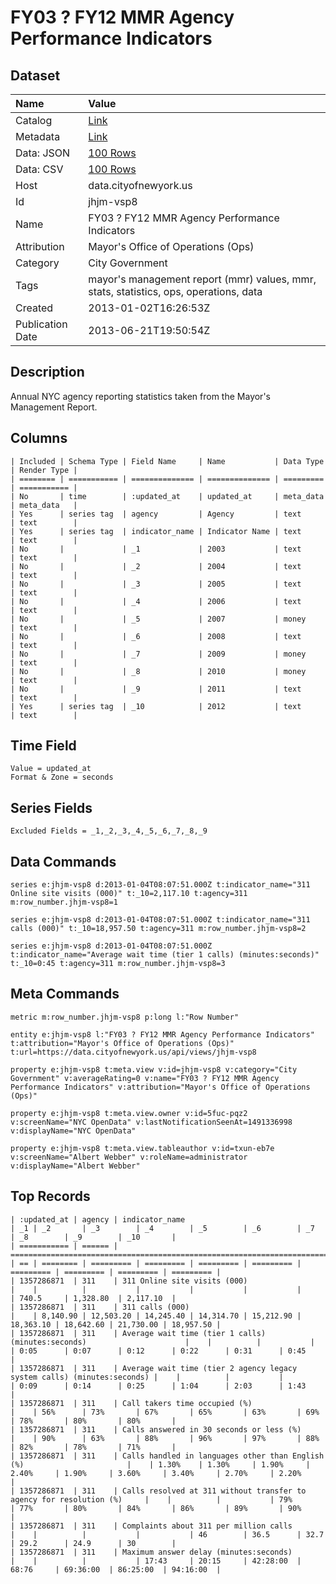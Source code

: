 # FY03 ? FY12 MMR Agency Performance Indicators

## Dataset

| Name | Value |
| :--- | :---- |
| Catalog | [Link](https://catalog.data.gov/dataset/mayors-management-report-mmr-values-2003-to-2012-93d9d) |
| Metadata | [Link](https://data.cityofnewyork.us/api/views/jhjm-vsp8) |
| Data: JSON | [100 Rows](https://data.cityofnewyork.us/api/views/jhjm-vsp8/rows.json?max_rows=100) |
| Data: CSV | [100 Rows](https://data.cityofnewyork.us/api/views/jhjm-vsp8/rows.csv?max_rows=100) |
| Host | data.cityofnewyork.us |
| Id | jhjm-vsp8 |
| Name | FY03 ? FY12 MMR Agency Performance Indicators |
| Attribution | Mayor's Office of Operations (Ops) |
| Category | City Government |
| Tags | mayor's management report (mmr) values, mmr, stats, statistics, ops, operations, data |
| Created | 2013-01-02T16:26:53Z |
| Publication Date | 2013-06-21T19:50:54Z |

## Description

Annual NYC agency reporting statistics taken from the Mayor's Management Report.

## Columns

```ls
| Included | Schema Type | Field Name     | Name           | Data Type | Render Type |
| ======== | =========== | ============== | ============== | ========= | =========== |
| No       | time        | :updated_at    | updated_at     | meta_data | meta_data   |
| Yes      | series tag  | agency         | Agency         | text      | text        |
| Yes      | series tag  | indicator_name | Indicator Name | text      | text        |
| No       |             | _1             | 2003           | text      | text        |
| No       |             | _2             | 2004           | text      | text        |
| No       |             | _3             | 2005           | text      | text        |
| No       |             | _4             | 2006           | text      | text        |
| No       |             | _5             | 2007           | money     | text        |
| No       |             | _6             | 2008           | text      | text        |
| No       |             | _7             | 2009           | money     | text        |
| No       |             | _8             | 2010           | money     | text        |
| No       |             | _9             | 2011           | text      | text        |
| Yes      | series tag  | _10            | 2012           | text      | text        |
```

## Time Field

```ls
Value = updated_at
Format & Zone = seconds
```

## Series Fields

```ls
Excluded Fields = _1,_2,_3,_4,_5,_6,_7,_8,_9
```

## Data Commands

```ls
series e:jhjm-vsp8 d:2013-01-04T08:07:51.000Z t:indicator_name="311 Online site visits (000)" t:_10=2,117.10 t:agency=311 m:row_number.jhjm-vsp8=1

series e:jhjm-vsp8 d:2013-01-04T08:07:51.000Z t:indicator_name="311 calls (000)" t:_10=18,957.50 t:agency=311 m:row_number.jhjm-vsp8=2

series e:jhjm-vsp8 d:2013-01-04T08:07:51.000Z t:indicator_name="Average wait time (tier 1 calls) (minutes:seconds)" t:_10=0:45 t:agency=311 m:row_number.jhjm-vsp8=3
```

## Meta Commands

```ls
metric m:row_number.jhjm-vsp8 p:long l:"Row Number"

entity e:jhjm-vsp8 l:"FY03 ? FY12 MMR Agency Performance Indicators" t:attribution="Mayor's Office of Operations (Ops)" t:url=https://data.cityofnewyork.us/api/views/jhjm-vsp8

property e:jhjm-vsp8 t:meta.view v:id=jhjm-vsp8 v:category="City Government" v:averageRating=0 v:name="FY03 ? FY12 MMR Agency Performance Indicators" v:attribution="Mayor's Office of Operations (Ops)"

property e:jhjm-vsp8 t:meta.view.owner v:id=5fuc-pqz2 v:screenName="NYC OpenData" v:lastNotificationSeenAt=1491336998 v:displayName="NYC OpenData"

property e:jhjm-vsp8 t:meta.view.tableauthor v:id=txun-eb7e v:screenName="Albert Webber" v:roleName=administrator v:displayName="Albert Webber"
```

## Top Records

```ls
| :updated_at | agency | indicator_name                                                          | _1 | _2       | _3        | _4        | _5        | _6        | _7        | _8        | _9        | _10       | 
| =========== | ====== | ======================================================================= | == | ======== | ========= | ========= | ========= | ========= | ========= | ========= | ========= | ========= | 
| 1357286871  | 311    | 311 Online site visits (000)                                            |    |          |           |           |           |           |           | 740.5     | 1,328.80  | 2,117.10  | 
| 1357286871  | 311    | 311 calls (000)                                                         |    | 8,140.90 | 12,503.20 | 14,245.40 | 14,314.70 | 15,212.90 | 18,363.10 | 18,642.60 | 21,730.00 | 18,957.50 | 
| 1357286871  | 311    | Average wait time (tier 1 calls) (minutes:seconds)                      |    |          |           |           | 0:05      | 0:07      | 0:12      | 0:22      | 0:31      | 0:45      | 
| 1357286871  | 311    | Average wait time (tier 2 agency legacy system calls) (minutes:seconds) |    |          |           |           | 0:09      | 0:14      | 0:25      | 1:04      | 2:03      | 1:43      | 
| 1357286871  | 311    | Call takers time occupied (%)                                           |    | 56%      | 73%       | 67%       | 65%       | 63%       | 69%       | 78%       | 80%       | 80%       | 
| 1357286871  | 311    | Calls answered in 30 seconds or less (%)                                |    | 90%      | 63%       | 88%       | 96%       | 97%       | 88%       | 82%       | 78%       | 71%       | 
| 1357286871  | 311    | Calls handled in languages other than English (%)                       |    | 1.30%    | 1.30%     | 1.90%     | 2.40%     | 1.90%     | 3.60%     | 3.40%     | 2.70%     | 2.20%     | 
| 1357286871  | 311    | Calls resolved at 311 without transfer to agency for resolution (%)     |    |          |           | 79%       | 77%       | 80%       | 84%       | 86%       | 89%       | 90%       | 
| 1357286871  | 311    | Complaints about 311 per million calls                                  |    |          |           |           | 46        | 36.5      | 32.7      | 29.2      | 24.9      | 30        | 
| 1357286871  | 311    | Maximum answer delay (minutes:seconds)                                  |    |          |           | 17:43     | 20:15     | 42:28:00  | 68:76     | 69:36:00  | 86:25:00  | 94:16:00  | 
```